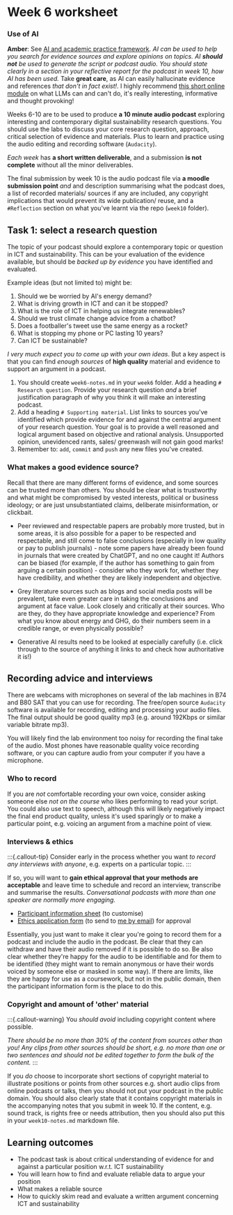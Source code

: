 # Week 6 worksheet

### Use of AI
**Amber**: See [AI and academic practice framework](https://portal.lancaster.ac.uk/ask/study/developing-academic-skills/using-ai-in-your-learning-and-assessment/). *AI can be used to help you search for evidence sources and explore opinions on topics.  AI **should not** be used to generate the script or podcast audio.  You should state clearly in a section in your reflective report for the podcast in week 10, how AI has been used.*  Take **great care**, as AI can easily hallucinate evidence and references *that don't in fact exist!*.  I highly recommend [this short online module](https://thebullshitmachines.com) on what LLMs can and can't do, it's really interesting, informative and thought provoking!

Weeks 6-10 are to be used to produce **a 10 minute audio podcast** exploring interesting and contemporary digital sustainability research questions.  You should use the labs to discuss your core research question, approach, critical selection of evidence and materials.  Plus to learn and practice using the audio editing and recording software (`Audacity`).

*Each week* has **a short written deliverable**, and a submission **is not complete** without all the minor deliverables.

The final submission by week 10 is the audio podcast file via **a moodle submission point** *and* and description summarising what the podcast does, a list of recorded materials/ sources if any are included, any copyright implications that would prevent its wide publication/ reuse, and a `#Reflection` section on what you've learnt via the repo (`week10` folder).

## Task 1: select a research question

The topic of your podcast should explore a contemporary topic or question in ICT and sustainability.  This can be your evaluation of the evidence available, but should be *backed up by evidence* you have identified and evaluated.

Example ideas (but not limited to) might be:

1. Should we be worried by AI's energy demand?
2. What is driving growth in ICT and can it be stopped?
3. What is the role of ICT in helping us integrate renewables?
4. Should we trust climate change advice from a chatbot?
5. Does a footballer's tweet use the same energy as a rocket?
6. What is stopping my phone or PC lasting 10 years?
7. Can ICT be sustainable?

*I very much expect you to come up with your own ideas*.  But a key aspect is that you can find *enough sources* of **high quality** material and evidence to support an argument in a podcast.

1. You should create `week6-notes.md` in your `week6` folder.  Add a heading `# Research question`.  Provide your research question *and* a brief justification paragraph of why you think it will make an interesting podcast.
2. Add a heading `# Supporting material`.  List links to sources you've identified which provide evidence for and against the central argument of your research question.  Your goal is to provide a well reasoned and logical argument based on objective and rational analysis.  Unsupported opinion, unevidenced rants, sales/ greenwash will not gain good marks!
3. Remember to: `add`, `commit` and `push` any new files you've created.

### What makes a good evidence source?
Recall that there are many different forms of evidence, and some sources can be trusted more than others.  You should be clear what is trustworthy and what might be compromised by vested interests, political or business ideology; or are just unsubstantiated claims, deliberate misinformation, or clickbait.

* Peer reviewed and respectable papers are probably more trusted, but in some areas, it is also possible for a paper to be respected and respectable, and still come to false conclusions (especially in low quality or pay to publish journals) - note some papers have already been found in journals that were created by ChatGPT, and no one caught it!  Authors can be biased (for example, if the author has something to gain from arguing a certain position) - consider who they work for, whether they have credibility, and whether they are likely independent and objective.

* Grey literature sources such as blogs and social media posts will be prevalent, take even greater care in taking the conclusions and argument at face value.  Look closely and critically at their sources.  Who are they, do they have appropriate knowledge and experience?  From what you know about energy and GHG, do their numbers seem in a credible range, or even physically possible?

* Generative AI results need to be looked at especially carefully (i.e. click through to the source of anything it links to and check how authoritative it is!)

## Recording advice and interviews

There are webcams with microphones on several of the lab machines in B74 and B80 SAT that you can use for recording.  The free/open source `Audacity` software is available for recording, editing and processing your audio files.  The final output should be good quality mp3 (e.g. around 192Kbps or similar variable bitrate mp3).

You will likely find the lab environment too noisy for recording the final take of the audio.  Most phones have reasonable quality voice recording software, or you can capture audio from your computer if you have a microphone.

### Who to record

If you are *not* comfortable recording your own voice, consider asking someone else *not on the course* who likes performing to read your script.  You could also use text to speech, although this will likely negatively impact the final end product quality, unless it's used sparingly or to make a particular point, e.g. voicing an argument from a machine point of view.

### Interviews & ethics

:::{.callout-tip}
Consider early in the process whether you want *to record any interviews with anyone*, e.g. experts on a particular topic.
:::

If so, you will want to **gain ethical approval that your methods are acceptable** and leave time to schedule and record an interview, transcribe and summarise the results.  *Conversational podcasts with more than one speaker are normally more engaging.*

* [Participant information sheet](https://www.lancaster.ac.uk/media/lancaster-university/content-assets/documents/research/research-services/ethics/FSTSampleParticipantInformationSheet(02May24).docx) (to customise)
* [Ethics application form](https://www.lancaster.ac.uk/media/lancaster-university/content-assets/documents/research/research-services/ethics/FSTSampleConsentForm.docx) (to send to [me by email](mailto:a.friday@lancaster.ac.uk)) for approval

Essentially, you just want to make it clear you're going to record them for a podcast and include the audio in the podcast.  Be clear that they can withdraw and have their audio removed if it is possible to do so.  Be also clear whether they're happy for the audio to be identifiable and for them to be identified (they might want to remain anonymous or have their words voiced by someone else or masked in some way).  If there are limits, like they are happy for use as a coursework, but not in the public domain, then the participant information form is the place to do this.

### Copyright and amount of 'other' material

:::{.callout-warning}
You *should avoid* including copyright content where possible.

*There should be no more than 30% of the content from sources other than you!  Any clips from other sources should be short, e.g. no more than one or two sentences and should not be edited together to form the bulk of the content.*
:::

If you *do* choose to incorporate short sections of copyright material to illustrate positions or points from other sources e.g. short audio clips from online podcasts or talks, then you should not put your podcast in the public domain.  You should also clearly state that it contains copyright materials in the accompanying notes that you submit in week 10.  If the content, e.g. sound track, is rights free or needs attribution, then you should also put this in your `week10-notes.md` markdown file.

## Learning outcomes
* The podcast task is about critical understanding of evidence for and against a particular position w.r.t. ICT sustainability
* You will learn how to find and evaluate reliable data to argue your position
* What makes a reliable source
* How to quickly skim read and evaluate a written argument concerning ICT and sustainability

<!-- ## Going further

* [https://pawseysc.github.io/sc20-gpu-offloading/](https://pawseysc.github.io/sc20-gpu-offloading/) -->
